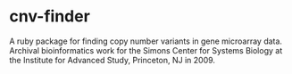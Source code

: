 # cnv-finder
A ruby package for finding copy number variants in gene microarray data. Archival bioinformatics work for the Simons Center for Systems Biology at the Institute for Advanced Study, Princeton, NJ in 2009.
